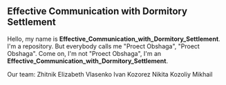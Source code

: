 ## Effective Communication with Dormitory Settlement

Hello, my name is **Effective_Communication_with_Dormitory_Settlement**. I'm a repository. 
But everybody calls me "Proect Obshaga", "Proect Obshaga". Come on, I'm not "Proect Obshaga", I'm an **Effective_Communication_with_Dormitory_Settlement**.

Our team:
Zhitnik Elizabeth
Vlasenko Ivan
Kozorez Nikita
Kozoliy Mikhail
